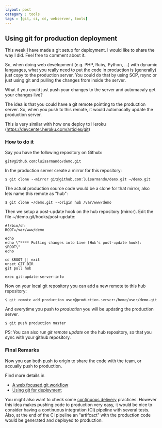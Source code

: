 ```yaml
---
layout: post
category : tools
tags : [git, ci, cd, webserver, tools]
---
```



## Using git for production deployment

This week I have made a git setup for deployment. I would like to share the way I did. Feel free to comment about it.

So, when doing web development (e.g. PHP, Ruby, Python, …) with dynamic languages, what you really need to put the code in production is (generally) just copy to the production server. You could do that by using SCP, rsync or just using git and pulling the changes from inside the server.

What if you could just push your changes to the server and automacaly get your changes live?

The idea is that you could have a git remote pointing to the production server. So, when you push to this remote, it would automacally update the production server.

This is very similar with how one deploy to Heroku (https://devcenter.heroku.com/articles/git)

### How to do it

Say you have the following repository on Github:

	git@github.com:luisarmando/demo.git

In the production server create a mirror for this repository:

	$ git clone --mirror git@github.com:luisarmando/demo.git ~/demo.git

The actual production source code would be a clone for that mirror, also lets name this remote as "hub":

	$ git clone ~/demo.git --origin hub /var/www/demo

Then we setup a post-update hook on the hub repository (mirror). Edit the file ~/demo.git/hooks/post-update:

	#!/bin/sh
	ROOT=/var/www/demo

	echo
	echo \"**** Pulling changes into Live [Hub's post-update hook]: $ROOT\"
	echo

	cd $ROOT || exit
	unset GIT_DIR
	git pull hub

	exec git-update-server-info


Now on your local git repository you can add a new remote to this hub repository:

	$ git remote add production user@production-server:/home/user/demo.git

And everytime you push to *production* you will be updating the production server.
	
	$ git push production master

PS: You can also run *git remote update* on the hub repository, so that you sync with your github repository.

### Final Remarks

Now you can both push to origin to share the code with the team, or accually push to production.

Find more details in:

- [A web focused git workflow](http://joemaller.com/990/a-web-focused-git-workflow/)
- [Using git for deployment](http://danbarber.me/using-git-for-deployment/)

You might also want to check some [continuous delivery](http://www.amazon.com/Continuous-Delivery-Deployment-Automation-Addison-Wesley/dp/0321601912) practices. However this idea makes pushing code to production very easy, it would be nice to consider having a continuous integration (CI) pipeline with several tests. Also, at the end of the CI pipeline an "artifcact" with the production code would be generated and deployed to production.